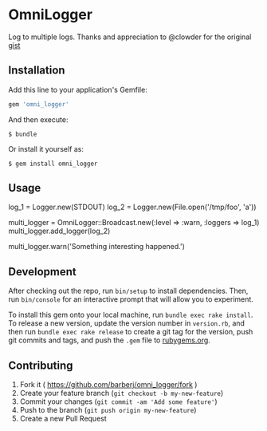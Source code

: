 # OmniLogger

Log to multiple logs. Thanks and appreciation to @clowder for the original [gist](https://gist.github.com/clowder/3639600)

## Installation

Add this line to your application's Gemfile:

```ruby
gem 'omni_logger'
```

And then execute:

    $ bundle

Or install it yourself as:

    $ gem install omni_logger

## Usage

log_1 = Logger.new(STDOUT)
log_2 = Logger.new(File.open('/tmp/foo', 'a'))

multi_logger = OmniLogger::Broadcast.new(:level => :warn, :loggers => log_1)
multi_logger.add_logger(log_2)

multi_logger.warn('Something interesting happened.')

## Development

After checking out the repo, run `bin/setup` to install dependencies. Then, run `bin/console` for an interactive prompt that will allow you to experiment.

To install this gem onto your local machine, run `bundle exec rake install`. To release a new version, update the version number in `version.rb`, and then run `bundle exec rake release` to create a git tag for the version, push git commits and tags, and push the `.gem` file to [rubygems.org](https://rubygems.org).

## Contributing

1. Fork it ( https://github.com/barberj/omni_logger/fork )
2. Create your feature branch (`git checkout -b my-new-feature`)
3. Commit your changes (`git commit -am 'Add some feature'`)
4. Push to the branch (`git push origin my-new-feature`)
5. Create a new Pull Request
